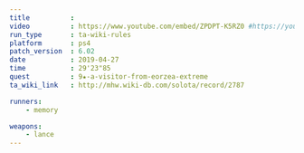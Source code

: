 ```yaml
---
title          :
video          : https://www.youtube.com/embed/ZPDPT-K5RZ0 #https://youtu.be/ZPDPT-K5RZ0
run_type       : ta-wiki-rules
platform       : ps4
patch_version  : 6.02
date           : 2019-04-27
time           : 29'23"85
quest          : 9★-a-visitor-from-eorzea-extreme
ta_wiki_link   : http://mhw.wiki-db.com/solota/record/2787

runners:
    - memory

weapons:
    - lance
---
```

